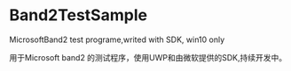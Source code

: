 # Band2TestSample
MicrosoftBand2 test programe,writed with SDK,  win10 only

用于Microsoft band2 的测试程序，使用UWP和由微软提供的SDK,持续开发中。


